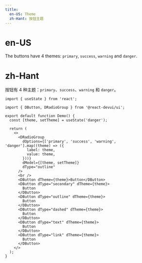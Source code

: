 ```yaml
---
title:
  en-US: Theme
  zh-Hant: 按钮主题
---
```


# en-US

The buttons have 4 themes: `primary`, `success`, `warning` and `danger`.

# zh-Hant

按钮有 4 种主题：`primary`、`success`、`warning` 和 `danger`。

```tsx
import { useState } from 'react';

import { DButton, DRadioGroup } from '@react-devui/ui';

export default function Demo() {
  const [theme, setTheme] = useState('danger');

  return (
    <>
      <DRadioGroup
        dOptions={['primary', 'success', 'warning', 'danger'].map((theme) => ({
          label: theme,
          value: theme,
        }))}
        dModel={[theme, setTheme]}
        dType="outline"
      />
      <br />
      <DButton dTheme={theme}>Button</DButton>
      <DButton dType="secondary" dTheme={theme}>
        Button
      </DButton>
      <DButton dType="outline" dTheme={theme}>
        Button
      </DButton>
      <DButton dType="dashed" dTheme={theme}>
        Button
      </DButton>
      <DButton dType="text" dTheme={theme}>
        Button
      </DButton>
      <DButton dType="link" dTheme={theme}>
        Button
      </DButton>
    </>
  );
}
```
